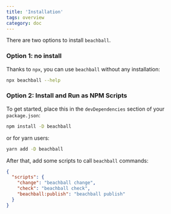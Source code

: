 ```yaml
---
title: 'Installation'
tags: overview
category: doc
---
```


There are two options to install `beachball`.

### Option 1: no install

Thanks to `npx`, you can use `beachball` without any installation:

```bash
npx beachball --help
```

### Option 2: Install and Run as NPM Scripts

To get started, place this in the `devDependencies` section of your `package.json`:

```bash
npm install -D beachball
```

or for yarn users:

```bash
yarn add -D beachball
```

After that, add some scripts to call `beachball` commands:

```json
{
  "scripts": {
    "change": "beachball change",
    "check": "beachball check",
    "beachball:publish": "beachball publish"
  }
}
```
